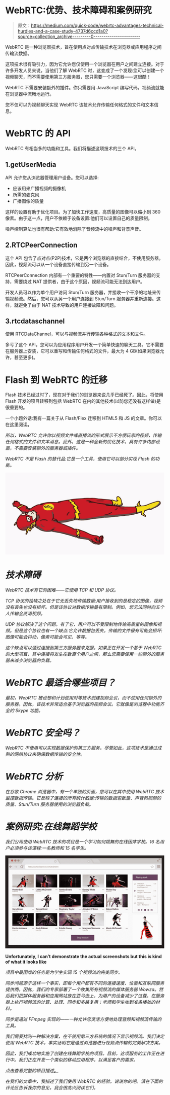 # WebRTC:优势、技术障碍和案例研究

> 原文：<https://medium.com/quick-code/webrtc-advantages-technical-hurdles-and-a-case-study-4737d6ccd1a0?source=collection_archive---------0----------------------->

WebRTC 是一种浏览器技术，旨在使用点对点传输技术在浏览器或应用程序之间传输流数据。

这项技术很有吸引力，因为它允许您仅使用一个浏览器在用户之间建立连接。对于许多开发人员来说，当他们了解 WebRTC 时，这变成了一个发现:您可以创建一个视频聊天，而不需要使用第三方服务器，您只需要一个浏览器——这很酷！

WebRTC 不需要安装额外的插件。你只需要用 JavaScript 编写代码，视频流就能在浏览器中流畅地运行。

您不仅可以为视频聊天实现 WebRTC 该技术允许传输任何格式的文件和文本信息。

# WebRTC 的 API

WebRTC 有相当多的功能和工具。我们将描述这项技术的三个 API。

## 1.getUserMedia

API 允许您从浏览器管理用户设备。您可以选择:

*   应该用来广播视频的摄像机
*   所需的麦克风
*   广播图像的质量

这样的设置有助于优化项目。为了加快工作速度，高质量的图像可以缩小到 360 像素。由于这一点，用户不依赖于设备设置:他们可以设置自己的质量限制。

噪声控制算法也很有帮助:它有效地消除了音频流中的噪声和背景声音。

## 2.RTCPeerConnection

这个 API 包含了点对点(P2P)技术，它是两个浏览器的直接结合，不使用服务器。因此，视频流可以从一个设备直接传输到另一个设备。

RTCPeerConnection 内部有一个重要的特性——内置对 Stun/Turn 服务器的支持，需要绕过 NAT 提供者，由于这个原因，视频流可能无法到达用户。

开发人员可以作为单个用户访问 Stun/Turn 服务器，并接收一个干净的地址来传输视频流。然后，您可以从另一个用户连接到 Stun/Turn 服务器并重新连接。这样，就避免了由于 NAT 技术导致的用户连接故障和问题。

## 3.rtcdataschannel

使用 RTCDataChannel，可以与视频流并行传输各种格式的文本和文件。

多亏了这个 API，您可以为应用程序用户开发一个简单快速的聊天工具。它不需要在服务器上安装，它可以重写和传输任何格式的文件，最大为 4 GB(如果浏览器允许，甚至更多)。

# Flash 到 WebRTC 的迁移

Flash 技术已经过时了，现在对于我们的浏览器来说几乎已经死了。因此，将使用 Flash 开发的项目转移到包括 WebRTC 在内的其他技术(以防您还没有这样做)是很重要的。

一个小题外话:我有一篇关于从 Flash/Flex 迁移到 HTML5 和 JS 的文章。你可以在这里阅读[](/quick-code/project-migration-from-flex-to-angular-js-html5-ba43f54676ed)**。**

*所以，WebRTC 允许你以视频文件或直播流的形式展示不方便玩家的视频，传输任何格式的文件和文本消息。此外，这是一种全新的优化技术，具有许多内部设置，不需要安装额外的服务器或插件。*

*WebRTC 不是 Flash 的替代品:它是一个工具，使用它可以部分实现 Flash 的功能。*

*![](img/5123033dfe51dc3b3c5d748f03868eae.png)*

# *技术障碍*

*WebRTC 技术有它的困难——它使用 TCP 和 UDP 协议。*

*TCP 协议的独特之处在于它无丢失地传输数据:用户接收到的是稳定的图像，视频没有丢失也没有损坏。但是该协议对数据传输量有限制。例如，您无法同时向五个人传输全高清视频。*

*UDP 协议解决了这个问题。有了它，用户可以不受限制地传输高质量的图像和视频。但是这个协议也有一个缺点:它允许数据包丢失。传输的文件很有可能会损坏:图像可能会抖动，像素可能会可见，等等。*

*这个缺点可以通过连接到第三方服务器来克服。如果正在开发一个基于 WebRTC 的大型项目，其中连接将发生在数百个用户之间，那么您需要使用一些额外的服务器来减少浏览器的负载。*

# *WebRTC 最适合哪些项目？*

*最初，WebRTC 被设想和计划使用对等技术创建视频会议，而不使用任何额外的服务器。因此，该技术非常适合基于浏览器的视频会议。它就像是浏览器中功能齐全的 Skype 功能。*

# *WebRTC 安全吗？*

*WebRTC 不使用可以实现数据保护的第三方服务。尽管如此，这项技术是通过成熟的网络协议来确保数据传输的安全性。*

# *WebRTC 分析*

*在谷歌 Chrome 浏览器中，有一个单独的页面，您可以在其中使用 WebRTC 技术监控数据传输。它反映了连接的所有统计数据:传输的数据包数量、声音和视频的质量、Stun/Turn 服务器使用的浏览器负载。*

# *案例研究:在线舞蹈学校*

*我们公司使用 WebRTC 技术的项目是一个学习如何跳舞的在线团体学校。16 名用户必须参与该课程:一名教师和 15 名学生。*

*![](img/514de29eff131d91039d658845fc2e5e.png)*

**Unfortunately, I can’t demonstrate the actual screenshots but this is kind of what it looks like**

*项目中最困难的任务是为学生实现 15 个视频流的完美同步。*

*同步问题源于这样一个事实，即每个用户都有不同的连接速度、位置和互联网服务提供商。因此，我们的专家部署了一个收集所有视频流的媒体服务器 Wowza。然后我们把媒体服务器和应用网站放在亚马逊上，为用户的设备减少了过载。在服务器上执行视频流的计算、处理、同步和多路复用；老师和学生收到准备播放的材料。*

*同步是通过 FFmpeg 实现的——一种允许您灵活方便地处理音频和视频流传输的工具。*

*我们需要找到一种解决方案，在不使用第三方系统的情况下显示视频流。我们决定使用 WebRTC 技术，事实证明它是通过浏览器进行视频流传输的完美解决方案。*

*因此，我们成功地实施了创建在线舞蹈学校的项目。目前，这项服务的工作正在进行中。我们正在开发一个类似的移动应用程序，以满足客户的需求。*

*点击查看完整的项目描述[。](https://intexsoft.com/portfolio/online-dance-school/)*

*在我们的文章中，我描述了我们使用 WebRTC 的经验。说说你的吧。请在下面的评论区告诉我你的意见，我会很高兴阅读它们。*